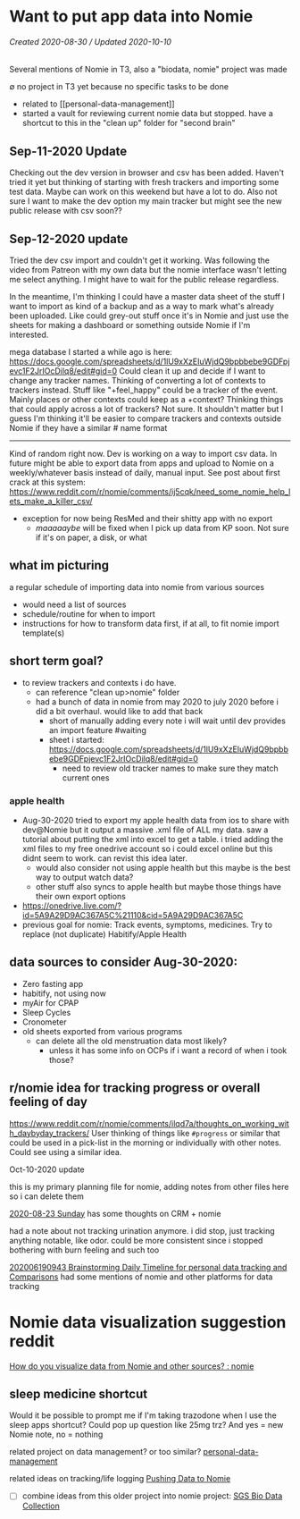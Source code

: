 # Want to put app data into Nomie
###### Created 2020-08-30 / Updated 2020-10-10

Several mentions of Nomie in T3, also a "biodata, nomie" project was made






∅ no project in T3 yet because no specific tasks to be done
- related to [[personal-data-management]]
- started a vault for reviewing current nomie data but stopped. have a shortcut to this in the "clean up" folder for "second brain"

## Sep-11-2020 Update
Checking out the dev version in browser and csv has been added. Haven't tried it yet but thinking of starting with fresh trackers and importing some test data. Maybe can work on this weekend but have a lot to do. Also not sure I want to make the dev option my main tracker but might see the new public release with csv soon??

## Sep-12-2020 update
Tried the dev csv import and couldn't get it working. Was following the video from Patreon with my own data but the nomie interface wasn't letting me select anything. I might have to wait for the public release regardless.

In the meantime, I'm thinking I could have a master data sheet of the stuff I want to import as kind of a backup and as a way to mark what's already been uploaded. Like could grey-out stuff once it's in Nomie and just use the sheets for making a dashboard or something outside Nomie if I'm interested.

mega database I started a while ago is here:
https://docs.google.com/spreadsheets/d/1lU9xXzEIuWjdQ9bpbbebe9GDFpjevc1F2JrIOcDilq8/edit#gid=0
Could clean it up and decide if I want to change any tracker names. Thinking of converting a lot of contexts to trackers instead. Stuff like "+feel_happy" could be a tracker of the event. Mainly places or other contexts could keep as a +context? Thinking things that could apply across a lot of trackers? Not sure. It shouldn't matter but I guess I'm thinking it'll be easier to compare trackers and contexts outside Nomie if they have a similar # name format 


---


Kind of random right now. Dev is working on a way to import csv data. In future might be able to export data from apps and upload to Nomie on a weekly/whatever basis instead of daily, manual input. See post about first crack at this system: https://www.reddit.com/r/nomie/comments/ij5cqk/need_some_nomie_help_lets_make_a_killer_csv/ 
- exception for now being ResMed and their shitty app with no export
	- *maaaaaybe* will be fixed when I pick up data from KP soon. Not sure if it's on paper, a disk, or what


## what im picturing
a regular schedule of importing data into nomie from various sources
- would need a list of sources
- schedule/routine for when to import
- instructions for how to transform data first, if at all, to fit nomie import template(s)

## short term goal?
- to review trackers and contexts i do have. 
	- can reference "clean up>nomie" folder
	- had a bunch of data in nomie from may 2020 to july 2020 before i did a bit overhaul. would like to add that back
		- short of manually adding every note i will wait until dev provides an import feature #waiting
		- sheet i started: https://docs.google.com/spreadsheets/d/1lU9xXzEIuWjdQ9bpbbebe9GDFpjevc1F2JrIOcDilq8/edit#gid=0
			- need to review old tracker names to make sure they match current ones

### apple health
- Aug-30-2020 tried to export my apple health data from ios to share with dev@Nomie but it output a massive .xml file of ALL my data. saw a tutorial about putting the xml into excel to get a table. i tried adding the xml files to my free onedrive account so i could excel online but this didnt seem to work. can revist this idea later.	
	- would also consider not using apple health but this maybe is the best way to output watch data?
	- other stuff also syncs to apple health but maybe those things have their own export options
- https://onedrive.live.com/?id=5A9A29D9AC367A5C%21110&cid=5A9A29D9AC367A5C
- previous goal for nomie: Track events, symptoms, medicines. Try to replace (not duplicate) Habitify/Apple Health

## data sources to consider Aug-30-2020:
- Zero fasting app
- habitify, not using now
- myAir for CPAP
- Sleep Cycles
- Cronometer
- old sheets exported from various programs
	- can delete all the old menstruation data most likely?
		- unless it has some info on OCPs if i want a record of when i took those?


## r/nomie idea for tracking progress or overall feeling of day
https://www.reddit.com/r/nomie/comments/ilqd7a/thoughts_on_working_with_daybyday_trackers/
User thinking of things like `#progress` or similar that could be used in a pick-list in the morning or individually with other notes. Could see using a similar idea.


Oct-10-2020 update

this is my primary planning file for nomie, adding notes from other files here so i can delete them

[2020-08-23 Sunday](../../!nbox/2020-08-23%20Sunday.md) has some thoughts on CRM + nomie

had a note about not tracking urination anymore. i did stop, just tracking anything notable, like odor. could be more consistent since i stopped bothering with burn feeling and such too

[202006190943 Brainstorming Daily Timeline for personal data tracking and Comparisons](../../obsidian-resources/imported-images/bear-notes-with-images/202006190943%20Brainstorming%20Daily%20Timeline%20for%20personal%20data%20tracking%20and%20Comparisons/202006190943%20Brainstorming%20Daily%20Timeline%20for%20personal%20data%20tracking%20and%20Comparisons) had some mentions of nomie and other platforms for data tracking


# Nomie data visualization suggestion reddit
[How do you visualize data from Nomie and other sources? : nomie](https://www.reddit.com/r/nomie/comments/hfjo1z/how_do_you_visualize_data_from_nomie_and_other/)


## sleep medicine shortcut
Would it be possible to prompt me if I'm taking trazodone when I use the sleep apps shortcut? Could pop up question like 25mg trz? And yes = new Nomie note, no = nothing

related project on data management? or too similar?
[personal-data-management](personal-data-management)

related ideas on tracking/life logging
[Pushing Data to Nomie](../../!nbox/bear-notes-without-images/Pushing%20Data%20to%20Nomie.md)

- [ ] combine ideas from this older project into nomie project: [SGS Bio Data Collection](../../!nbox/bear-notes-without-images/SGS%20Bio%20Data%20Collection.md)


